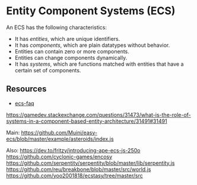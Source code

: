 # Entity Component Systems (ECS)

An ECS has the following characteristics:

* It has *entities*, which are unique identifiers.
* It has *components*, which are plain datatypes without behavior.
* Entities can contain zero or more components.
* Entities can change components dynamically.
* It has *systems*, which are functions matched with entities that have a certain set of components.


## Resources

* [ecs-faq](https://github.com/SanderMertens/ecs-faq)


https://gamedev.stackexchange.com/questions/31473/what-is-the-role-of-systems-in-a-component-based-entity-architecture/31491#31491


Main: https://github.com/Muini/easy-ecs/blob/master/example/asteroids/index.js


Also: https://dev.to/fritzy/introducing-ape-ecs-js-250o
https://github.com/cyclonic-games/encosy
https://github.com/serpentity/serpentity/blob/master/lib/serpentity.js
https://github.com/reu/breakbone/blob/master/src/world.js
https://github.com/yoo2001818/ecstasy/tree/master/src